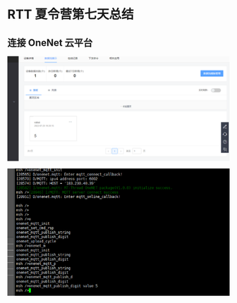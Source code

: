 # RTT 夏令营第七天总结

## 连接 OneNet 云平台

![image-20220725193724257](.\assets\image-20220725193724257.png)

![image-20220725193738727](.\assets\image-20220725193738727.png)